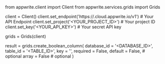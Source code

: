 from appwrite.client import Client
from appwrite.services.grids import Grids

client = Client()
client.set_endpoint('https://<REGION>.cloud.appwrite.io/v1') # Your API Endpoint
client.set_project('<YOUR_PROJECT_ID>') # Your project ID
client.set_key('<YOUR_API_KEY>') # Your secret API key

grids = Grids(client)

result = grids.create_boolean_column(
    database_id = '<DATABASE_ID>',
    table_id = '<TABLE_ID>',
    key = '',
    required = False,
    default = False, # optional
    array = False # optional
)
